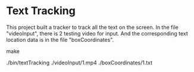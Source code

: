 # Text Tracking #
This project built a tracker to track all the text on the screen. In the file "videoInput", there is 2 testing video for input. And the corresponding text location data is in the file "boxCoordinates". 



make

./bin/textTracking ./videoInput/1.mp4 ./boxCoordinates/1.txt